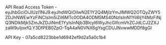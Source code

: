 API Read Access Token - eyJhbGciOiJIUzI1NiJ9.eyJhdWQiOiIwN2E1Y2Q4MjIzYmJlMWQ2OTQyZWY5ZDJhNWEwYzFiNCIsIm5iZiI6MTc0ODA4ODM5MS40NzIsInN1YiI6IjY4MzFiNjQ3NDlkMjk5ZmJkZDJiNmE1YyIsInNjb3BlcyI6WyJhcGlfcmVhZCJdLCJ2ZXJzaW9uIjoxfQ.Y3DfPEB0ZpO-TqA4aN0VNX6gYsgCDUJNvwwMDDf8gGI

API Key - 07a5cd8223bbe1d6942ef9d2a5a0c1b4